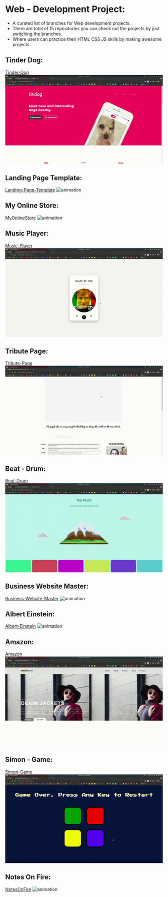 # Web - Development Project:

- A curated list of branches for Web development projects.
- There are total of 15 repositories you can check out the projects by
  just switching the branches.
- Where users can practice their HTML CSS JS skills by making
  awesome projects .



## Tinder Dog:

[Tinder-Dog](https://github.com/abhishekrawe/Web-dev-Projects/tree/tinderdog)
![animation](preview/tinderdog.gif)

## Landing Page Template:

[Landing-Page-Template](https://github.com/abhishekrawe/Web-dev-Projects/tree/landing-page-template)
![animation](preview/landing-page-template.gif)

## My Online Store:

[MyOnlineStore](https://github.com/abhishekrawe/Web-dev-Projects/tree/myonlinestore)
![animation](preview/myonlinestore.gif)



## Music Player:

[Music-Player](https://github.com/abhishekrawe/Web-dev-Projects/tree/music-player)
![animation](preview/music-player.gif)


## Tribute Page:

[Tribute-Page](https://github.com/abhishekrawe/Web-dev-Projects)
![animation](preview/tribute-page.gif)

## Beat - Drum:

[Beat-Drum](https://github.com/abhishekrawe/Web-dev-Projects/tree/beat-drum)
![animation](preview/beat-drum.gif)

## Business Website Master:

[Business-Website-Master](https://github.com/abhishekrawe/Web-dev-Projects/tree/business-website-master)
![animation](preview/business-website-master.gif)

## Albert Einstein:

[Albert-Einstein](https://github.com/abhishekrawe/Web-dev-Projects/tree/albert-einstein)
![animation](preview/albert-einstein.gif)

## Amazon:

[Amazon](https://github.com/abhishekrawe/Web-dev-Projects/tree/amazon)
![animation](preview/amazon.gif)

<!-- ## Icon - GlossRead:

[Icon-GlossRead](https://github.com/abhishekrawe/Web-dev-Projects/tree/icon-glsr)
![animation](preview/icon-glsr.gif) -->
<!-- 
## About Section - GlossRead:

[About Section-GlossRead](https://github.com/abhishekrawe/Web-dev-Projects/tree/aboutsection-glsr)
![animation](preview/aboutsection-glsr.gif) -->

## Simon - Game:

[Simon-Game](https://github.com/abhishekrawe/Web-dev-Projects/tree/simon-game)
![animation](preview/simon-game.gif)



## Notes On Fire:

[NotesOnFire](https://github.com/abhishekrawe/Web-dev-Projects/tree/notesonfire)
![animation](preview/notesonfire.gif)





<!-- ## Events GlossRead:

[Events-GlossRead](https://github.com/abhishekrawe/Web-dev-Projects/tree/events-glsr)
![animation](preview/events-glsr.gif) -->




